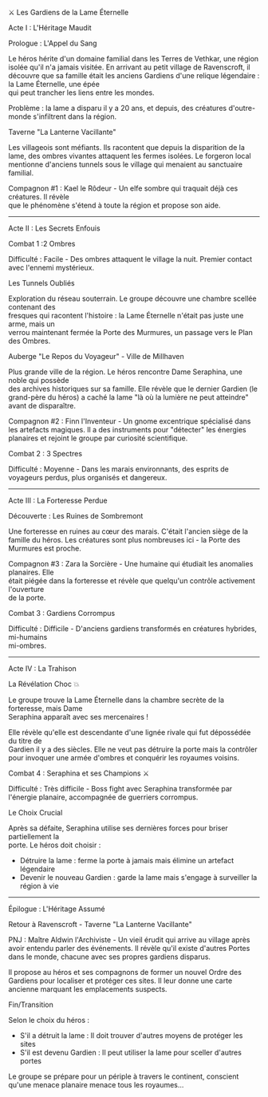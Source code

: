  ⚔️ Les Gardiens de la Lame Éternelle

  Acte I : L'Héritage Maudit

  Prologue : L'Appel du Sang

  Le héros hérite d'un domaine familial dans les Terres de Vethkar, une région isolée qu'il
   n'a jamais visitée. En arrivant au petit village de Ravenscroft, il découvre que sa
  famille était les anciens Gardiens d'une relique légendaire : la Lame Éternelle, une épée     
   qui peut trancher les liens entre les mondes.

  Problème : la lame a disparu il y a 20 ans, et depuis, des créatures d'outre-monde
  s'infiltrent dans la région.

  Taverne "La Lanterne Vacillante"

  Les villageois sont méfiants. Ils racontent que depuis la disparition de la lame, des
  ombres vivantes attaquent les fermes isolées. Le forgeron local mentionne d'anciens
  tunnels sous le village qui menaient au sanctuaire familial.

  Compagnon #1 : Kael le Rôdeur - Un elfe sombre qui traquait déjà ces créatures. Il révèle     
   que le phénomène s'étend à toute la région et propose son aide.

  ---
  Acte II : Les Secrets Enfouis

  Combat 1 :2 Ombres 

  Difficulté : Facile - Des ombres attaquent le village la nuit. Premier contact       
  avec l'ennemi mystérieux.

  Les Tunnels Oubliés

  Exploration du réseau souterrain. Le groupe découvre une chambre scellée contenant des        
  fresques qui racontent l'histoire : la Lame Éternelle n'était pas juste une arme, mais un     
   verrou maintenant fermée la Porte des Murmures, un passage vers le Plan des Ombres.

  Auberge "Le Repos du Voyageur" - Ville de Millhaven

  Plus grande ville de la région. Le héros rencontre Dame Seraphina, une noble qui possède      
  des archives historiques sur sa famille. Elle révèle que le dernier Gardien (le
  grand-père du héros) a caché la lame "là où la lumière ne peut atteindre" avant de
  disparaître.

  Compagnon #2 : Finn l'Inventeur - Un gnome excentrique spécialisé dans les artefacts
  magiques. Il a des instruments pour "détecter" les énergies planaires et rejoint le
  groupe par curiosité scientifique.

  Combat 2 : 3 Spectres

  Difficulté : Moyenne - Dans les marais environnants, des esprits de voyageurs perdus,
  plus organisés et dangereux.

  ---
  Acte III : La Forteresse Perdue

  Découverte : Les Ruines de Sombremont

  Une forteresse en ruines au cœur des marais. C'était l'ancien siège de la famille du
  héros. Les créatures sont plus nombreuses ici - la Porte des Murmures est proche.

  Compagnon #3 : Zara la Sorcière - Une humaine qui étudiait les anomalies planaires. Elle      
  était piégée dans la forteresse et révèle que quelqu'un contrôle activement l'ouverture       
  de la porte.

  Combat 3 : Gardiens Corrompus 

  Difficulté : Difficile - D'anciens gardiens transformés en créatures hybrides, mi-humains     
   mi-ombres.

  ---
  Acte IV : La Trahison

  La Révélation Choc 💥

  Le groupe trouve la Lame Éternelle dans la chambre secrète de la forteresse, mais Dame        
  Seraphina apparaît avec ses mercenaires !

  Elle révèle qu'elle est descendante d'une lignée rivale qui fut dépossédée du titre de        
  Gardien il y a des siècles. Elle ne veut pas détruire la porte mais la contrôler pour
  invoquer une armée d'ombres et conquérir les royaumes voisins.

  Combat 4 : Seraphina et ses Champions ⚔️

  Difficulté : Très difficile - Boss fight avec Seraphina transformée par l'énergie
  planaire, accompagnée de guerriers corrompus.

  Le Choix Crucial

  Après sa défaite, Seraphina utilise ses dernières forces pour briser partiellement la         
  porte. Le héros doit choisir :
  - Détruire la lame : ferme la porte à jamais mais élimine un artefact légendaire
  - Devenir le nouveau Gardien : garde la lame mais s'engage à surveiller la région à vie       

  ---
  Épilogue : L'Héritage Assumé

  Retour à Ravenscroft - Taverne "La Lanterne Vacillante"

  PNJ : Maître Aldwin l'Archiviste - Un vieil érudit qui arrive au village après avoir
  entendu parler des événements. Il révèle qu'il existe d'autres Portes dans le monde,
  chacune avec ses propres gardiens disparus.

  Il propose au héros et ses compagnons de former un nouvel Ordre des Gardiens pour
  localiser et protéger ces sites. Il leur donne une carte ancienne marquant les
  emplacements suspects.

  Fin/Transition

  Selon le choix du héros :
  - S'il a détruit la lame : Il doit trouver d'autres moyens de protéger les sites
  - S'il est devenu Gardien : Il peut utiliser la lame pour sceller d'autres portes

  Le groupe se prépare pour un périple à travers le continent, conscient qu'une menace
  planaire menace tous les royaumes...
